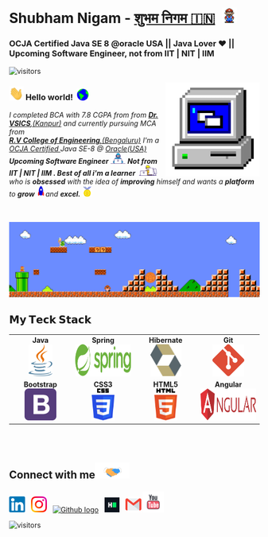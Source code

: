 # Shubham Nigam - <a href="https://www.linkedin.com/in/daadestroyer/">शुभम निगम 🇮🇳</a> &nbsp;<img src="https://github.com/daadestroyer/daadestroyer/blob/main/Assets/Mario_Hello_Big.gif" width="30px"> 
### OCJA Certified Java SE 8 @oracle USA || Java Lover ❤ || Upcoming Software Engineer, not from IIT | NIT | IIM
 ![visitors](https://visitor-badge.laobi.icu/badge?page_id=daadestroyer.daadestroyer)



<img align="right" alt="PC GIF" src="https://github.com/daadestroyer/daadestroyer/blob/main/Assets/PC.gif" width="190" />

### <img src="https://github.com/daadestroyer/daadestroyer/blob/main/Assets/Hi.gif" width="29px"> **Hello world!** &nbsp;<img src="https://github.com/daadestroyer/daadestroyer/blob/main/Assets/Earth.gif" width="24px">

<p>
  <em>
    I completed BCA with 7.8 CGPA from from <a href="http://vsicskanpur.org/"> <b>Dr. VSICS</b>,(Kanpur)</a> and currently pursuing MCA from <a href="https://rvce.edu.in//"> <b> <br> R.V College of Engineering</b>,(Bengaluru)</a>   
      I'm a <a href="https://education.oracle.com/java-se-8-programmer-i/pexam_1Z0-808">OCJA Certified </a> Java SE-8 @ <a href="https://www.oracle.com/index.html">Oracle(USA) </a>   <b>Upcoming Software Engineer</b> <img src="https://github.com/daadestroyer/daadestroyer/blob/main/Assets/Developer.gif" width="30px"> <b>Not from IIT | NIT | IIM  . Best of all i'm a learner </b>&nbsp;<img src="https://github.com/daadestroyer/daadestroyer/blob/main/Assets/Designer.gif" width="36px">  who is <b>obsessed</b>
    with the idea of <b>improving</b> himself and wants a <b>platform</b> to 
    <b>grow</b> <img src="https://github.com/daadestroyer/daadestroyer/blob/main/Assets/Rocket.gif" width="18px">and 
    <b>excel.</b> <img src="https://github.com/daadestroyer/daadestroyer/blob/main/Assets/Medal.gif" width="20px">
  </em>  
</p>

<br>


<br>

<img src="https://github.com/daadestroyer/daadestroyer/blob/main/Assets/Mario_Gameplay.gif" alt="Mario Game" width="980">

<br>

## 𝗠𝘆 𝗧𝗲𝗰𝗸 𝗦𝘁𝗮𝗰𝗸

<table>
  <tbody>
    <tr valign="top">
      <td width="25%" align="center">
        <b><span>Java</span><b><br>
        <img height="64px" src="https://github.com/daadestroyer/daadestroyer/blob/main/Assets/java.svg">
      </td>
      <td width="25%" align="center">
        <b><span>Spring</span></b><br>
        <img height="64px" src="https://github.com/daadestroyer/daadestroyer/blob/main/Assets/spring.svg">
      </td>
      <td width="25%" align="center">
        <b><span>Hibernate</span></b><br>
        <img height="64px" src="https://github.com/daadestroyer/daadestroyer/blob/main/Assets/hibernate.svg">
      </td>
      <td width="25%" align="center">
        <b><span>Git</span></b><br>
        <img height="64px" src="https://github.com/daadestroyer/daadestroyer/blob/main/Assets/git-icon.svg">
      </td>
    </tr>
    <tr valign="top">
      <td width="25%" align="center">
        <b><span>Bootstrap</span></b><br>
        <img height="64px" src="https://github.com/daadestroyer/daadestroyer/blob/main/Assets/bootstrap.svg">
      </td>
      <td width="25%" align="center">
        <b><span>CSS3</span></b><br>
        <img height="64px" src="https://github.com/daadestroyer/daadestroyer/blob/main/Assets/css-3.svg">
      </td>
      <td width="25%" align="center">
        <b><span>HTML5</span></b><br>
        <img height="64px" src="https://github.com/daadestroyer/daadestroyer/blob/main/Assets/html-5.svg">
      </td>
      <td width="25%" align="center">
        <b><span>Angular</span></b><br>
        <img height="64px" src="https://github.com/daadestroyer/daadestroyer/blob/main/Assets/angular.svg">
      </td>
    </tr>
   
  </tbody>
</table>
<br>
<br>

## Connect with me<img src="https://github.com/daadestroyer/daadestroyer/blob/main/Assets/Handshake.gif" height="32px">



 [<img src="https://github.com/daadestroyer/daadestroyer/blob/main/Assets/Linkedin.svg" alt="Linkedin Logo" width="32">](https://in.linkedin.com/in/daadestroyer) &nbsp;
 [<img src="https://github.com/daadestroyer/daadestroyer/blob/main/Assets/Instagram.svg" alt="instagram logo" width="32">](https://www.instagram.com/daadestroyer_14/) &nbsp;
 [<img src="https://cdn.svgporn.com/logos/github-icon.svg" alt="Github logo" width="34">](https://github.com/daadestroyer) &nbsp;
 [<img src="https://github.com/daadestroyer/daadestroyer/blob/main/Assets/HackerRank.svg" alt="HackerRank Logo" width="30">](https://www.hackerrank.com/) &nbsp;
 [<img src="https://github.com/daadestroyer/daadestroyer/blob/main/Assets/Gmail.svg" alt="Gmail logo" height="32">](mailto:nigamshubham2000@gmail.com)
 [<img style="margin-top:4px;" src="https://github.com/daadestroyer/daadestroyer/blob/main/Assets/youtube.svg" alt="Gmail logo" height="42">](https://www.youtube.com/channel/UCglwQ-vj3dTv6vfFuHc3hzg)
 
![visitors](https://visitor-badge.laobi.icu/badge?page_id=daadestroyer.daadestroyer)
